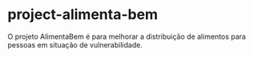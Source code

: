 # project-alimenta-bem
O projeto AlimentaBem é para melhorar a distribuição de alimentos para pessoas em situação de vulnerabilidade.
